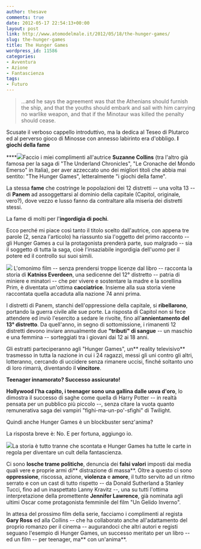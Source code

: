 ```yaml
---
author: thesave
comments: true
date: 2012-05-17 22:54:13+00:00
layout: post
link: http://www.atomodelmale.it/2012/05/18/the-hunger-games/
slug: the-hunger-games
title: The Hunger Games
wordpress_id: 11586
categories:
- Avventura
- Azione
- Fantascienza
tags:
- Futuro
---
```


<blockquote>...and he says the agreement was that the Athenians should furnish the ship, and that the youths should embark and sail with him carrying no warlike weapon, and that if the Minotaur was killed the penalty should cease.</blockquote>


Scusate il verboso cappello introduttivo, ma la dedica al Teseo di Plutarco ed al perverso gioco di Minosse con annesso labirinto era d'obbligo.
**I giochi della fame**

****![](http://www.atomodelmale.it/wp-content/uploads/2012/05/hunger-games-300x187.jpg)Faccio i miei complimenti all'autrice **Suzanne Collins** (tra l'altro già famosa per la saga di "The Underland Chronicles", "Le Cronache del Mondo Emerso" in Italia), per aver azzeccato uno dei migliori titoli che abbia mai sentito: "The Hunger Games", letteralmente "i giochi della fame".

La stessa **fame** che costringe le popolazioni dei 12 distretti -- una volta 13 -- di **Panem** ad assoggettarsi al dominio della capitale (Capitol, originale, vero?), dove vezzo e lusso fanno da contraltare alla miseria dei distretti stessi.

La fame di molti per l'**ingordigia di pochi**.

Ecco perché mi piace così tanto il titolo scelto dall'autrice, con appena tre parole (2, senza l'articolo) ha riassunto sia l'oggetto del primo racconto -- gli Hunger Games a cui la protagonista prenderà parte, suo malgrado -- sia il soggetto di tutta la saga, cioè l'insaziabile ingordigia dell'uomo per il potere ed il controllo sui suoi simili.

![](http://www.atomodelmale.it/wp-content/uploads/2012/05/1Hunger-Games-300x200.jpg) L'omonimo film -- senza prendersi troppe licenze dal libro -- racconta la storia di **Katniss Everdeen**, una sedicenne del 12° distretto -- patria di miniere e minatori -- che per vivere e sostentare la madre e la sorellina Prim, è diventata un'ottima **cacciatrice**. Insieme alla sua storia viene raccontata quella accaduta alla nazione 74 anni prima.

I distretti di Panem, stanchi dell'oppressione della capitale, si **ribellarono**, portando la guerra civile alle sue porte. La risposta di Capitol non si fece attendere ed inviò l'esercito a sedare le rivolte, fino all'**annientamento del 13° distretto**. Da quell'anno, in segno di sottomissione, i rimanenti 12 distretti devono inviare annualmente due **"tributi" di sangue** -- un maschio e una femmina -- sorteggiati tra i giovani dai 12 ai 18 anni.

Gli estratti parteciperanno agli "Hunger Games", un** reality televisivo** trasmesso in tutta la nazione in cui i 24 ragazzi, messi gli uni contro gli altri, lotteranno, cercando di uccidere senza rimanere uccisi, finché soltanto uno di loro rimarrà, diventando il **vincitore**.

**Teenager innamorato? Successo assicurato!**

****Hollywood l'ha capito,** i teenager sono una gallina dalle uova d'oro**, lo dimostra il successo di saghe come quella di Harry Potter -- in realtà pensata per un pubblico più piccolo --, senza citare la vuota quanto remunerativa saga dei vampiri "fighi-ma-un-po'-sfighi" di Twilight.

Quindi anche Hunger Games è un blockbuster senz'anima?

La risposta breve è: No. E per fortuna, aggiungo io.

![](http://www.atomodelmale.it/wp-content/uploads/2012/05/3Hunger-Games-300x195.jpg)La storia è tutto tranne che scontata e Hunger Games ha tutte le carte in regola per diventare un cult della fantascienza.

Ci sono **losche trame politiche**, denuncia dei **falsi valori** imposti dai media quali vere e proprie armi di** distrazione di massa**. Oltre a questo ci sono **oppressione**, riscossa, azione, **violenza** e **amore**, il tutto servito ad un ritmo serrato e con un cast di tutto rispetto -- da Donald Sutherland a Stanley Tucci, fino ad un inaspettato Lanny Kravitz --, una su tutti l'ottima interpretazione della promettente **Jennifer Lawrence**, già nominata agli ultimi Oscar come protagonista femminile del film "Un Gelido Inverno".

In attesa del prossimo film della serie, facciamo i complimenti al regista **Gary Ross** ed alla Collins -- che ha collaborato anche all'adattamento del proprio romanzo per il cinema -- augurandoci che altri autori e registi seguano l'esempio di Hunger Games, un successo meritato per un libro -- ed un film -- per teenager, ma** con un'anima**.
